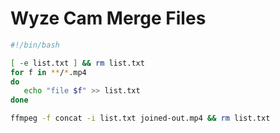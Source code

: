# Wyze Cam Merge Files

```bash
#!/bin/bash

[ -e list.txt ] && rm list.txt
for f in **/*.mp4
do
   echo "file $f" >> list.txt
done

ffmpeg -f concat -i list.txt joined-out.mp4 && rm list.txt
```
